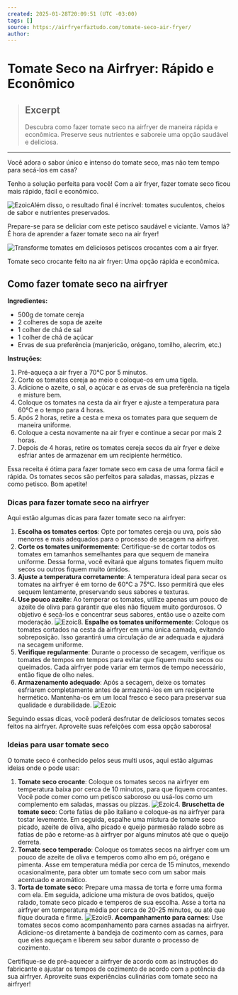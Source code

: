 ```yaml
---
created: 2025-01-28T20:09:51 (UTC -03:00)
tags: []
source: https://airfryerfaztudo.com/tomate-seco-air-fryer/
author: 
---
```


# Tomate Seco na Airfryer: Rápido e Econômico

> ## Excerpt
> Descubra como fazer tomate seco na airfryer de maneira rápida e econômica. Preserve seus nutrientes e saboreie uma opção saudável e deliciosa.

---
Você adora o sabor único e intenso do tomate seco, mas não tem tempo para secá-los em casa?

Tenho a solução perfeita para você! Com a air fryer, fazer tomate seco ficou mais rápido, fácil e econômico.

![Ezoic](https://go.ezodn.com/utilcave_com/ezoicbwa.png "ezoic")Além disso, o resultado final é incrível: tomates suculentos, cheios de sabor e nutrientes preservados.

Prepare-se para se deliciar com este petisco saudável e viciante. Vamos lá? É hora de aprender a fazer tomate seco na air fryer!

![Transforme tomates em deliciosos petiscos crocantes com a air fryer.](https://airfryerfaztudo.com/wp-content/uploads/2023/04/tomate-seco-air-fryer-1024x576.jpg)

Tomate seco crocante feito na air fryer: Uma opção rápida e econômica.

## Como fazer tomate seco na airfryer

**Ingredientes:**

-   500g de tomate cereja
-   2 colheres de sopa de azeite
-   1 colher de chá de sal
-   1 colher de chá de açúcar
-   Ervas de sua preferência (manjericão, orégano, tomilho, alecrim, etc.)

**Instruções:**

1.  Pré-aqueça a air fryer a 70°C por 5 minutos.
2.  Corte os tomates cereja ao meio e coloque-os em uma tigela.
3.  Adicione o azeite, o sal, o açúcar e as ervas de sua preferência na tigela e misture bem.
4.  Coloque os tomates na cesta da air fryer e ajuste a temperatura para 60°C e o tempo para 4 horas.
5.  Após 2 horas, retire a cesta e mexa os tomates para que sequem de maneira uniforme.
6.  Coloque a cesta novamente na air fryer e continue a secar por mais 2 horas.
7.  Depois de 4 horas, retire os tomates cereja secos da air fryer e deixe esfriar antes de armazenar em um recipiente hermético.

Essa receita é ótima para fazer tomate seco em casa de uma forma fácil e rápida. Os tomates secos são perfeitos para saladas, massas, pizzas e como petisco. Bom apetite!

### Dicas para fazer tomate seco na airfryer

Aqui estão algumas dicas para fazer tomate seco na airfryer:

1.  **Escolha os tomates certos**: Opte por tomates cereja ou uva, pois são menores e mais adequados para o processo de secagem na airfryer.
3.  **Corte os tomates uniformemente**: Certifique-se de cortar todos os tomates em tamanhos semelhantes para que sequem de maneira uniforme. Dessa forma, você evitará que alguns tomates fiquem muito secos ou outros fiquem muito úmidos.
4.  **Ajuste a temperatura corretamente**: A temperatura ideal para secar os tomates na airfryer é em torno de 60°C a 75°C. Isso permitirá que eles sequem lentamente, preservando seus sabores e texturas.
5.  **Use pouco azeite**: Ao temperar os tomates, utilize apenas um pouco de azeite de oliva para garantir que eles não fiquem muito gordurosos. O objetivo é secá-los e concentrar seus sabores, então use o azeite com moderação.
![Ezoic](https://go.ezodn.com/utilcave_com/ezoicbwa.png "ezoic")8.  **Espalhe os tomates uniformemente**: Coloque os tomates cortados na cesta da airfryer em uma única camada, evitando sobreposição. Isso garantirá uma circulação de ar adequada e ajudará na secagem uniforme.
9.  **Verifique regularmente**: Durante o processo de secagem, verifique os tomates de tempos em tempos para evitar que fiquem muito secos ou queimados. Cada airfryer pode variar em termos de tempo necessário, então fique de olho neles.
10.  **Armazenamento adequado**: Após a secagem, deixe os tomates esfriarem completamente antes de armazená-los em um recipiente hermético. Mantenha-os em um local fresco e seco para preservar sua qualidade e durabilidade.
![Ezoic](https://go.ezodn.com/utilcave_com/ezoicbwa.png "ezoic")

Seguindo essas dicas, você poderá desfrutar de deliciosos tomates secos feitos na airfryer. Aproveite suas refeições com essa opção saborosa!

### Ideias para usar tomate seco

O tomate seco é conhecido pelos seus multi usos, aqui estão algumas ideias onde o pode usar:

1.  **Tomate seco crocante**: Coloque os tomates secos na airfryer em temperatura baixa por cerca de 10 minutos, para que fiquem crocantes. Você pode comer como um petisco saboroso ou usá-los como um complemento em saladas, massas ou pizzas.
![Ezoic](https://go.ezodn.com/utilcave_com/ezoicbwa.png "ezoic")4.  **Bruschetta de tomate seco**: Corte fatias de pão italiano e coloque-as na airfryer para tostar levemente. Em seguida, espalhe uma mistura de tomate seco picado, azeite de oliva, alho picado e queijo parmesão ralado sobre as fatias de pão e retorne-as à airfryer por alguns minutos até que o queijo derreta.
5.  **Tomate seco temperado**: Coloque os tomates secos na airfryer com um pouco de azeite de oliva e temperos como alho em pó, orégano e pimenta. Asse em temperatura média por cerca de 15 minutos, mexendo ocasionalmente, para obter um tomate seco com um sabor mais acentuado e aromático.
6.  **Torta de tomate seco**: Prepare uma massa de torta e forre uma forma com ela. Em seguida, adicione uma mistura de ovos batidos, queijo ralado, tomate seco picado e temperos de sua escolha. Asse a torta na airfryer em temperatura média por cerca de 20-25 minutos, ou até que fique dourada e firme.
![Ezoic](https://go.ezodn.com/utilcave_com/ezoicbwa.png "ezoic")9.  **Acompanhamento para carnes**: Use tomates secos como acompanhamento para carnes assadas na airfryer. Adicione-os diretamente à bandeja de cozimento com as carnes, para que eles aqueçam e liberem seu sabor durante o processo de cozimento.

Certifique-se de pré-aquecer a airfryer de acordo com as instruções do fabricante e ajustar os tempos de cozimento de acordo com a potência da sua airfryer. Aproveite suas experiências culinárias com tomate seco na airfryer!
